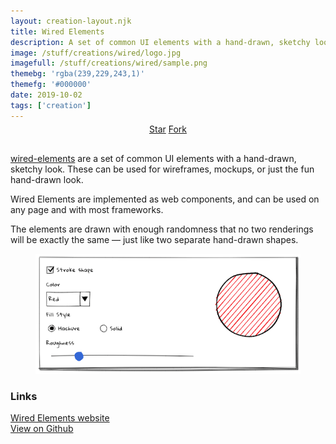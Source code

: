 ```yaml
---
layout: creation-layout.njk
title: Wired Elements
description: A set of common UI elements with a hand-drawn, sketchy look.
image: /stuff/creations/wired/logo.jpg
imagefull: /stuff/creations/wired/sample.png
themebg: 'rgba(239,229,243,1)'
themefg: '#000000'
date: 2019-10-02
tags: ['creation']
---
```


<div style="text-align: center; margin: -10px 0 30px;">
<a class="github-button" href="https://github.com/wiredjs/wired-elements" data-size="large" data-show-count="true" aria-label="Star wired-elements on GitHub">Star</a>
<a class="github-button" href="https://github.com/wiredjs/wired-elements/fork" data-icon="octicon-repo-forked" data-size="large" aria-label="Fork wired-elements on GitHub">Fork</a>
</div>
<p></p>

[wired-elements](https://wiredjs.com/) are a set of common UI elements with a hand-drawn, sketchy look. These can be used for wireframes, mockups, or just the fun hand-drawn look.

Wired Elements are implemented as web components, and can be used on any page and with most frameworks.

The elements are drawn with enough randomness that no two renderings will be exactly the same — just like two separate hand-drawn shapes.

<figure>
  <a href="https://wiredjs.com/" style="box-shadow: none;"><img src="/stuff/creations/wired/sample.png" alt="Wired Elements sample"></a>
</figure>

### Links

[Wired Elements website](https://wiredjs.com/)<br>
[View on Github](https://github.com/wiredjs/wired-elements)

<script async defer src="https://buttons.github.io/buttons.js"></script>